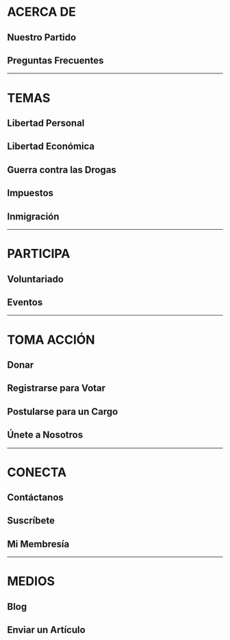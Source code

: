 # ACERCA DE

## Nuestro Partido

## Preguntas Frecuentes

---

# TEMAS

## Libertad Personal

## Libertad Económica

## Guerra contra las Drogas

## Impuestos

## Inmigración

---

# PARTICIPA

## Voluntariado

## Eventos

---

# TOMA ACCIÓN

## Donar

## Registrarse para Votar

## Postularse para un Cargo

## Únete a Nosotros

---

# CONECTA

## Contáctanos

## Suscríbete

## Mi Membresía

---

# MEDIOS

## Blog

## Enviar un Artículo

